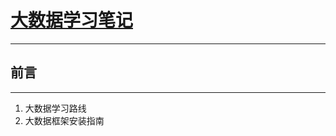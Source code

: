 # [大数据学习笔记](https://github.com/justdoitMr/BigData_doc/blob/master/Hadoop%E5%9F%BA%E7%A1%80%E5%AD%A6%E4%B9%A0.md)
***
## 前言
***
1. 大数据学习路线
2. 大数据框架安装指南

